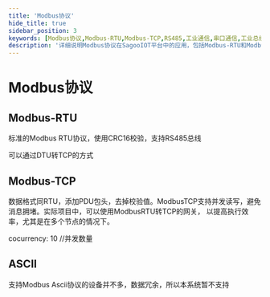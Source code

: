 ```yaml
---
title: 'Modbus协议'
hide_title: true
sidebar_position: 3
keywords: [Modbus协议,Modbus-RTU,Modbus-TCP,RS485,工业通信,串口通信,工业总线,协议转换,工业物联网,设备通信]
description: '详细说明Modbus协议在SagooIOT平台中的应用，包括Modbus-RTU和Modbus-TCP的实现方式、转换方案和并发处理机制。'
---
```


# Modbus协议

## Modbus-RTU
标准的Modbus RTU协议，使用CRC16校验，支持RS485总线

可以通过DTU转TCP的方式

## Modbus-TCP
数据格式同RTU，添加PDU包头，去掉校验值。ModbusTCP支持并发读写，避免消息拥堵。实际项目中，可以使用ModbusRTU转TCP的网关，
以提高执行效率，尤其是在多个节点的情况下。

cocurrency: 10 //并发数量

## ASCII
支持Modbus Ascii协议的设备并不多，数据冗余，所以本系统暂不支持
